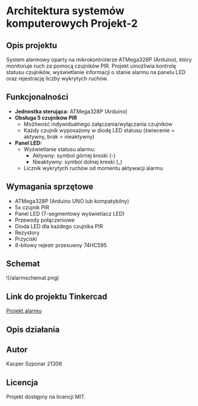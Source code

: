 # Architektura systemów komputerowych Projekt-2

## Opis projektu

System alarmowy oparty na mikrokontrolerze ATMega328P (Arduino), który monitoruje ruch za pomocą czujników PIR. Projekt umożliwia kontrolę statusu czujników, wyświetlanie informacji o stanie alarmu na panelu LED oraz rejestrację liczby wykrytych ruchów.

## Funkcjonalności

- **Jednostka sterująca:** ATMega328P (Arduino)
- **Obsługa 5 czujników PIR**
  - Możliwość indywidualnego załączania/wyłączania czujników
  - Każdy czujnik wyposażony w diodę LED statusu (świecenie = aktywny, brak = nieaktywny)
- **Panel LED:**
  - Wyświetlanie statusu alarmu:
    - Aktywny: symbol górnej kreski (-)
    - Nieaktywny: symbol dolnej kreski (\_)
  - Licznik wykrytych ruchów od momentu aktywacji alarmu
  
## Wymagania sprzętowe

- ATMega328P (Arduino UNO lub kompatybilny)
- 5x czujnik PIR 
- Panel LED (7-segmentowy wyświetlacz LED)
- Przewody połączeniowe
- Dioda LED dla każdego czujnika PIR
- Rezystory
- Przyciski
- 8-bitowy rejestr przesuwny 74HC595

## Schemat

!(/alarmschemat.png)

## Link do projektu Tinkercad

[Projekt alarmu](
https://www.tinkercad.com/things/hQb4lW148Oe-ask-projekt-2-alarm?sharecode=8xqfxaY5XNDh9_qgL-9ZIHNmJORLkDzH7wIwF1iYf2Y)

## Opis działania



## Autor

Kacper Szponar
21306

## Licencja

Projekt dostępny na licencji MIT.
